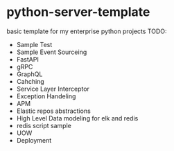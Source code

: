 # python-server-template
basic template for my enterprise python projects
TODO: 
- Sample Test
- Sample Event Sourceing
- FastAPI 
- gRPC
- GraphQL
- Cahching
- Service Layer Interceptor
- Exception Handeling
- APM
- Elastic repos abstractions
- High Level Data modeling for elk and redis
- redis script sample 
- UOW
- Deployment

